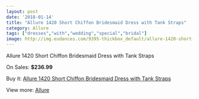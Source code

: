 ```yaml
---
layout: post
date: '2018-01-14'
title: "Allure 1420 Short Chiffon Bridesmaid Dress with Tank Straps"
category: Allure 
tags: ["dresses","with","wedding","special","bridal"]
image: http://img.eudances.com/9395-thickbox_default/allure-1420-short-chiffon-bridesmaid-dress-with-tank-straps.jpg
---
```

Allure 1420 Short Chiffon Bridesmaid Dress with Tank Straps

On Sales: **$236.99**
<a href="https://www.eudances.com/en/allure/3132-allure-1420-short-chiffon-bridesmaid-dress-with-tank-straps.html"><amp-img layout="responsive" width="600" height="600" src="//img.eudances.com/9395-thickbox_default/allure-1420-short-chiffon-bridesmaid-dress-with-tank-straps.jpg" alt="Allure 1420 Short Chiffon Bridesmaid Dress with Tank Straps 0" /></a>
<a href="https://www.eudances.com/en/allure/3132-allure-1420-short-chiffon-bridesmaid-dress-with-tank-straps.html"><amp-img layout="responsive" width="600" height="600" src="//img.eudances.com/9398-thickbox_default/allure-1420-short-chiffon-bridesmaid-dress-with-tank-straps.jpg" alt="Allure 1420 Short Chiffon Bridesmaid Dress with Tank Straps 1" /></a>
<a href="https://www.eudances.com/en/allure/3132-allure-1420-short-chiffon-bridesmaid-dress-with-tank-straps.html"><amp-img layout="responsive" width="600" height="600" src="//img.eudances.com/9397-thickbox_default/allure-1420-short-chiffon-bridesmaid-dress-with-tank-straps.jpg" alt="Allure 1420 Short Chiffon Bridesmaid Dress with Tank Straps 2" /></a>
<a href="https://www.eudances.com/en/allure/3132-allure-1420-short-chiffon-bridesmaid-dress-with-tank-straps.html"><amp-img layout="responsive" width="600" height="600" src="//img.eudances.com/9396-thickbox_default/allure-1420-short-chiffon-bridesmaid-dress-with-tank-straps.jpg" alt="Allure 1420 Short Chiffon Bridesmaid Dress with Tank Straps 3" /></a>

Buy it: [Allure 1420 Short Chiffon Bridesmaid Dress with Tank Straps](https://www.eudances.com/en/allure/3132-allure-1420-short-chiffon-bridesmaid-dress-with-tank-straps.html "Allure 1420 Short Chiffon Bridesmaid Dress with Tank Straps")

View more: [Allure ](https://www.eudances.com/en/53-allure "Allure ")